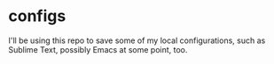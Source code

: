 # configs

I'll be using this repo to save some of my local configurations, such as Sublime Text, possibly Emacs at some point, too.
